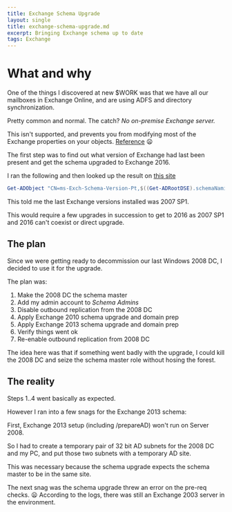```yaml
---
title: Exchange Schema Upgrade
layout: single 
title: exchange-schema-upgrade.md
excerpt: Bringing Exchange schema up to date
tags: Exchange
---
```

# What and why

One of the things I discovered at new $WORK was that we have all our mailboxes in Exchange Online, and are using ADFS and directory synchronization.

Pretty common and normal.
The catch?
*No on-premise Exchange server.*

This isn't supported, and prevents you from modifying most of the Exchange properties on your objects. [Reference][supported-link] :frowning:

The first step was to find out what version of Exchange had last been present and get the schema upgraded to Exchange 2016.

I ran the following and then looked up the result on [this site][schemaVersion-link]

```powershell
Get-ADObject "CN=ms-Exch-Schema-Version-Pt,$((Get-ADRootDSE).schemaNamingContext)" -Property RangeUpper
```

This told me the last Exchange versions installed was 2007 SP1.

This would require a few upgrades in succession to get to 2016 as 2007 SP1 and 2016 can't coexist or direct upgrade.

## The plan

Since we were getting ready to decommission our last Windows 2008 DC, I decided to use it for the upgrade.

The plan was:

1. Make the 2008 DC the schema master
2. Add my admin account to *Schema Admins*
3. Disable outbound replication from the 2008 DC
4. Apply Exchange 2010 schema upgrade and domain prep
5. Apply Exchange 2013 schema upgrade and domain prep
6. Verify things went ok
7. Re-enable outbound replication from 2008 DC

The idea here was that if something went badly with the upgrade, I could kill the 2008 DC and seize the schema master role without hosing the forest.

## The reality

Steps 1..4 went basically as expected.

However I ran into a few snags for the Exchange 2013 schema:

First, Exchange 2013 setup (including /prepareAD) won't run on Server 2008.

So I had to create a temporary pair of 32 bit AD subnets for the 2008 DC and my PC, and put those two subnets with a temporary AD site.

This was necessary because the schema upgrade expects the schema master to be in the same site.

The next snag was the schema upgrade threw an error on the pre-req checks. :frowning:
According to the logs, there was still an Exchange 2003 server in the environment.

[schemaVersion-link]:https://eightwone.com/references/schema-versions/
[supported-link]:https://blogs.technet.microsoft.com/exchange/2012/12/05/decommissioning-your-exchange-2010-servers-in-a-hybrid-deployment/
